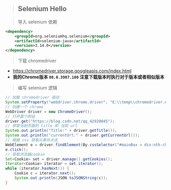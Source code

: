 > ## Selenium Hello

> 导入 selenium 依赖

```xml
<dependency>
    <groupId>org.seleniumhq.selenium</groupId>
    <artifactId>selenium-java</artifactId>
    <version>3.14.0</version>
</dependency>
```

> 下载 chromedriver 

* https://chromedriver.storage.googleapis.com/index.html
* **我的Chrome版本 `80.0.3987.100`  注意下载版本时执行对于版本或者相似版本**

> 编写 selenium 逻辑

```java
// 加载 chromedriver 驱动
System.setProperty("webdriver.chrome.driver", "E:\\temp\\chromedriver.exe");
// 创建一个 chrome
WebDriver driver = new ChromeDriver();
// 打开莫个网站
driver.get("https://blog.csdn.net/qq_42920045");
// 获取当前页面的 title 和 当前 url
System.out.println("Title:" + driver.getTitle());
System.out.println("currentUrl:" + driver.getCurrentUrl());
// 根据 css 获取元素并点击
WebElement e = driver.findElement(By.cssSelector("#mainBox > div:nth-child(1) > a"));
e.click();
// 获取浏览器cookie
Set<Cookie> set = driver.manage().getCookies();
Iterator<Cookie> iterator = set.iterator();
while (iterator.hasNext()) {
    Cookie c = iterator.next();
    System.out.println(JSON.toJSONString(c));
}
```

